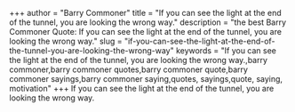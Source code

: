 +++
author = "Barry Commoner"
title = "If you can see the light at the end of the tunnel, you are looking the wrong way."
description = "the best Barry Commoner Quote: If you can see the light at the end of the tunnel, you are looking the wrong way."
slug = "if-you-can-see-the-light-at-the-end-of-the-tunnel-you-are-looking-the-wrong-way"
keywords = "If you can see the light at the end of the tunnel, you are looking the wrong way.,barry commoner,barry commoner quotes,barry commoner quote,barry commoner sayings,barry commoner saying,quotes, sayings,quote, saying, motivation"
+++
If you can see the light at the end of the tunnel, you are looking the wrong way.
